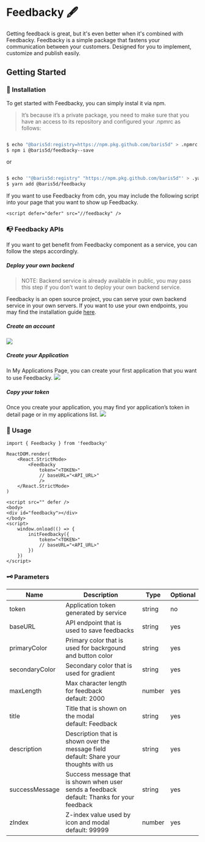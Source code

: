 
# Feedbacky 🖋
Getting feedback is great, but it's even better when it's combined with Feedbacky.
Feedbacky is a simple package that fastens your communication between your customers. Designed for you to implement, customize and publish easily.

## Getting Started
### 🔨 Installation
To get started with Feedbacky, you can simply instal it via npm. 

> It’s because it’s a private package, you need to make sure that you have an access to its repository and configured your .npmrc as follows:

```bash

$ echo "@baris5d:registry=https://npm.pkg.github.com/baris5d" > .npmrc
$ npm i @baris5d/feedbacky--save

```
or

```bash

$ echo '"@baris5d:registry" "https://npm.pkg.github.com/baris5d"' > .yarnrc
$ yarn add @baris5d/feedbacky

```

If you want to use Feedbacky from cdn, you may include the following script into your page that you want to show up Feedbacky.

```
<script defer="defer" src="//feedbacky" />
```

### 📭 Feedbacky APIs
If you want to get benefit from Feedbacky component as a service,  you can follow the steps accordingly.
##### Deploy your own backend
> NOTE: Backend service is already available in public, you may pass this step if you don’t want to deploy your own backend service.

Feedbacky is an open source project, you can serve your own backend service in your own servers. If you want to use your own endpoints, you may find the installation guide [here]( "").

##### Create an account
![](assets/Screen%20Shot%202022-08-29%20at%208.11.41%20AM.png)
##### Create your Application
In My Applications Page, you can create your first application that you want to use Feedbacky.
![](assets/Screen%20Shot%202022-08-29%20at%208.12.25%20AM.png)
##### Copy your token
Once you create your application,  you may find yor application’s token in detail page or in my applications list. 
![](assets/Screen%20Shot%202022-08-29%20at%208.19.43%20AM.png)

### 🥁 Usage

```
import { Feedbacky } from 'feedbacky'

ReactDOM.render(
	<React.StrictMode>
		<Feedbacky 
			token="<TOKEN>"
			// baseURL="<API_URL>"
            />
	</React.StrictMode>
)
```

```
<script src="" defer />
<body>
<div id="feedbacky"></div>
</body>
<script>
	window.onload(() => {
		initFeedbacky({
			token="<TOKEN>"
			// baseURL="<API_URL>"
		})
	})
</script>
```

### 🗝 Parameters

| Name           | Description                                                  | Type   | Optional |
|----------------|--------------------------------------------------------------|--------|----------|
| token          | Application token generated by service                       | string | no       |
| baseURL        | API endpoint that is used to save feedbacks                  | string | yes      |
| primaryColor   | Primary color that is used for backrgound and button color   | string | yes      |
| secondaryColor | Secondary color that is used for gradient                    | string | yes      |
| maxLength      | Max character length for feedback<br>default: 2000           | number | yes      |
| title          | Title that is shown on the modal<br>default: Feedback        | string | yes      |
| description    | Description that is shown over the message field<br>default: Share your thoughts with us | string | yes      |
| successMessage | Success message that is shown when user sends a feedback<br>default: Thanks for your feedback | string | yes      |
| zIndex         | Z-index value used by icon and modal<br>default: 99999       | number | yes      |

